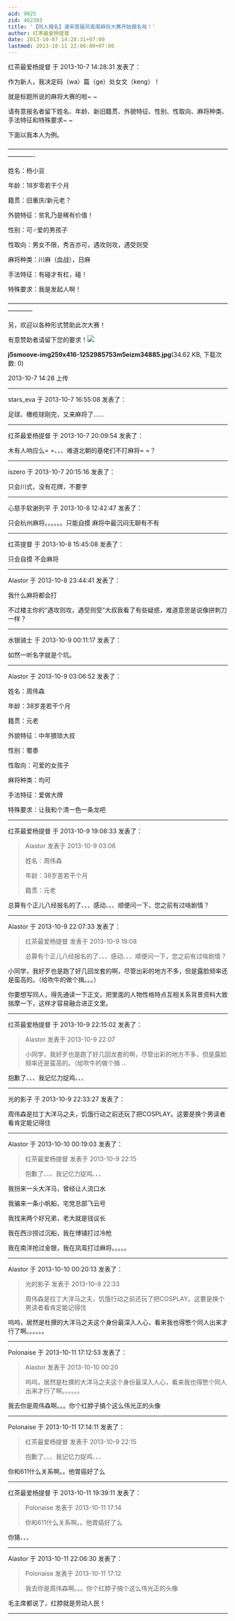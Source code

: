 ```yaml
---
aid: 9025
zid: 462303
title: '【同人报名】澳宋首届凤鸾阁麻将大赛开始报名啦！'
author: 红茶最爱杨提督
date: 2013-10-07 14:28:31+07:00
lastmod: 2013-10-11 22:06:00+07:00
---
```


红茶最爱杨提督 于 2013-10-7 14:28:31 发表了：

作为新人，我决定码（wa）篇（ge）处女文（keng）！

就是标题所说的麻将大赛的啦~ ~

请有意报名者留下姓名、年龄、新旧籍贯、外貌特征、性别、性取向、麻将种类、手法特征和特殊要求~ ~

下面以我本人为例。

————————————————————————————————————————-

姓名：杨小豆

年龄：18岁零若干个月

籍贯：旧重庆/新元老？

外貌特征：贫乳乃是稀有价值！

性别：可♂爱的男孩子

性取向：男女不限，秀吉亦可，遇攻则攻，遇受则受

麻将种类：川麻（血战），日麻

手法特征：有碰才有杠，碰！

特殊要求：我是发起人啊！

————————————————————————————————————————

另，欢迎以各种形式赞助此次大赛！

有意赞助者请留下您的要求！![](https://cdn.jsdelivr.net/gh/lzjluzijie/beichao@main/static/img/142812ogydbuogdwdu72fp.jpg)



**j5smoove-img259x416-1252985753m5eizm34885.jpg**(34.62 KB, 下载次数: 0)



2013-10-7 14:28 上传

---------

stars_eva 于 2013-10-7 16:55:08 发表了：

足球、橄榄球刚完，又来麻将了……

---------

红茶最爱杨提督 于 2013-10-7 20:09:54 发表了：

木有人响应么= =、、、难道北朝的基佬们不打麻将= =？

---------

iszero 于 2013-10-7 20:15:16 发表了：

只会川式，没有花牌，不要字

---------

心慈手软谢列平 于 2013-10-8 12:42:47 发表了：

只会杭州麻将。。。。。。只能自摸 麻将中最沉闷无聊有不有

---------

红茶提督 于 2013-10-8 15:45:08 发表了：

只会自摸 不会麻将

---------

Alastor 于 2013-10-8 23:44:41 发表了：

我什么麻将都会打

不过楼主你的“遇攻则攻，遇受则受”大叔我看了有些疑惑，难道意思是说像拼刺刀一样？

---------

水银骑士 于 2013-10-9 00:11:17 发表了：

如然一听名字就是个坑。

---------

Alastor 于 2013-10-9 03:06:52 发表了：

姓名：周伟森

年龄：38岁差若干个月

籍贯：元老

外貌特征：中年猥琐大叔

性别：蜀黍

性取向：可爱的女孩子

麻将种类：均可

手法特征：爱做大牌

特殊要求：让我和个清一色一条龙吧

---------

红茶最爱杨提督 于 2013-10-9 19:08:33 发表了：

> Alastor 发表于 2013-10-9 03:06
> 
> 姓名：周伟森
> 
> 年龄：38岁差若干个月
> 
> 籍贯：元老



总算有个正儿八经报名的了、、、感动、、、顺便问一下，您之前有过啥剧情？

---------

Alastor 于 2013-10-9 22:07:33 发表了：

> 红茶最爱杨提督 发表于 2013-10-9 19:08
> 
> 总算有个正儿八经报名的了、、、感动、、、顺便问一下，您之前有过啥剧情？



小同学，我好歹也是跑了好几回龙套的啊，尽管出彩的地方不多，但是露脸频率还是蛮高的。（给吹牛的做个揖。。。）

你要想写同人，得先通读一下正文，把里面的人物性格特点互相关系背景资料大致揣摩一下，这样才容易融合进正文里。

---------

红茶最爱杨提督 于 2013-10-9 22:15:02 发表了：

> Alastor 发表于 2013-10-9 22:07
> 
> 小同学，我好歹也是跑了好几回龙套的啊，尽管出彩的地方不多，但是露脸频率还是蛮高的。（给吹牛的做个揖 ...



抱歉了、、、我记忆力捉鸡、、、

---------

光的影子 于 2013-10-9 22:33:27 发表了：

周伟森是拉丁大洋马之夫，饥饿行动之前还玩了把COSPLAY。这要是换个男读者看肯定能记得住

---------

Alastor 于 2013-10-10 00:19:03 发表了：

> 红茶最爱杨提督 发表于 2013-10-9 22:15
> 
> 抱歉了、、、我记忆力捉鸡、、、



我拐来一头大洋马，曾经让人流口水

我骗来一条小帆船，宅党总部飞云号

我找来两个好兄弟，老大就是钱议长

我在西沙捞过沉船，我在博铺打过冷枪

我在南洋抢过金银，我在凤鸾打过麻将。。。。。

---------

Alastor 于 2013-10-10 00:20:13 发表了：

> 光的影子 发表于 2013-10-9 22:33
> 
> 周伟森是拉丁大洋马之夫，饥饿行动之前还玩了把COSPLAY。这要是换个男读者看肯定能记得住



呜呜，居然是杜撰的大洋马之夫这个身份最深入人心，看来我也得憋个同人出来才行了啊。。。。。。

---------

Polonaise 于 2013-10-11 17:12:53 发表了：

> Alastor 发表于 2013-10-10 00:20
> 
> 呜呜，居然是杜撰的大洋马之夫这个身份最深入人心，看来我也得憋个同人出来才行了啊。。。。。。



我去你是周伟森啊。。。你个红脖子搞个这么伟光正的头像

---------

Polonaise 于 2013-10-11 17:14:11 发表了：

> 红茶最爱杨提督 发表于 2013-10-9 22:15
> 
> 抱歉了、、、我记忆力捉鸡、、、



你和611什么关系啊。。他胃癌好了么

---------

红茶最爱杨提督 于 2013-10-11 19:39:11 发表了：

> Polonaise 发表于 2013-10-11 17:14
> 
> 你和611什么关系啊。。他胃癌好了么



你猜、、、

---------

Alastor 于 2013-10-11 22:06:30 发表了：

> Polonaise 发表于 2013-10-11 17:12
> 
> 我去你是周伟森啊。。。你个红脖子搞个这么伟光正的头像



毛主席都说了，红脖就是劳动人民！

---------


